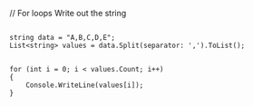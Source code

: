 // For loops Write out the string

```

string data = "A,B,C,D,E";
List<string> values = data.Split(separator: ',').ToList();


for (int i = 0; i < values.Count; i++)
{
    Console.WriteLine(values[i]);
}

```
